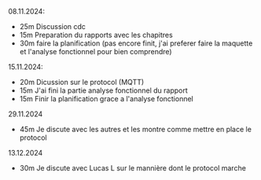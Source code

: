 08.11.2024:
- 25m Discussion cdc
- 15m Preparation du rapports avec les chapitres
- 30m faire la planification (pas encore finit, j'ai preferer faire la maquette et l'analyse fonctionnel pour bien comprendre)

15.11.2024: 
- 20m Dicussion sur le protocol (MQTT)
- 15m J'ai fini la partie analyse fonctionnel du rapport
- 15m Finir la planification grace a l'analyse fonctionnel

29.11.2024
- 45m Je discute avec les autres et les montre comme mettre en place le protocol

13.12.2024
- 30m Je discute avec Lucas L sur le mannière dont le protocol marche